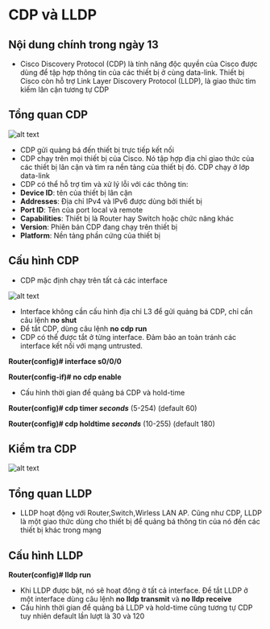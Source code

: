 # CDP và LLDP

## Nội dung chính trong ngày 13

- Cisco Discovery Protocol (CDP) là tính năng độc quyền của Cisco được dùng để tập hợp thông tin của các thiết bị ở cùng data-link. Thiết bị Cisco còn hỗ trợ Link Layer Discovery Protocol (LLDP), là giao thức tìm kiếm lân cận tương tự CDP

## Tổng quan CDP
![alt text](https://i.imgur.com/iNv3IGI.png)

- CDP gửi quảng bá đến thiết bị trực tiếp kết nối
- CDP chạy trên mọi thiết bị của Cisco. Nó tập hợp địa chỉ giao thức của các thiết bị lân cận và tìm ra nền tảng của thiết bị đó. CDP chạy ở lớp data-link
- CDP có thể hỗ trợ tìm và xử lý lỗi với các thông tin:
 - **Device ID**: tên của thiết bị lân cận
 - **Addresses**: Địa chỉ IPv4 và IPv6 được dùng bởi thiết bị
 - **Port ID**: Tên của port local và remote 
 - **Capabilities**: Thiết bị là Router hay Switch hoặc chức năng khác
 - **Version**: Phiên bản CDP đang chạy trên thiết bị
 - **Platform**: Nền tảng phần cứng của thiết bị

## Cấu hình CDP
- CDP mặc định chạy trên tất cả các interface

![alt text](https://i.imgur.com/1AvfBSd.png)
- Interface không cần cấu hình địa chỉ L3 để gửi quảng bá CDP, chỉ cần câu lệnh **no shut**
- Để tắt CDP, dùng câu lệnh **no cdp run**
- CDP có thể được tắt ở từng interface. Đảm bảo an toàn tránh các interface kết nối với mạng untrusted.

**Router(config)# interface s0/0/0**

**Router(config-if)# no cdp enable**

- Cấu hình thời gian để quảng bá CDP và hold-time

**Router(config)# cdp timer *seconds*** (5-254) (default 60)

**Router(config)# cdp holdtime *seconds*** (10-255) (default 180)

## Kiểm tra CDP
![alt text](https://i.imgur.com/I7vHeH7.png)

## Tổng quan LLDP 
- LLDP hoạt động với Router,Switch,Wirless LAN AP. Cũng như CDP, LLDP là một giao thức dùng cho thiết bị để quảng bá thông tin của nó đến các thiết bị khác trong mạng

## Cấu hình LLDP
**Router(config)# lldp run**
- Khi LLDP được bật, nó sẽ hoạt động ở tất cả interface. Để tắt LLDP ở một interface dùng câu lệnh **no lldp transmit** và **no lldp receive**
- Cấu hình thời gian để quảng bá LLDP và hold-time cũng tương tự CDP tuy nhiên default lần lượt là 30 và 120
